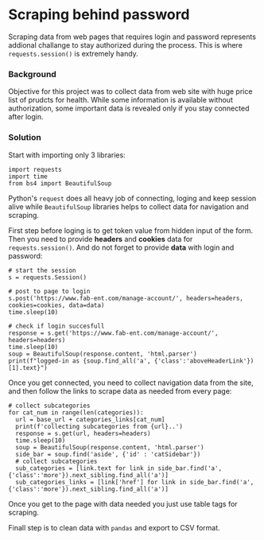 # Scraping behind password

Scraping data from web pages that requires login and password represents addional challange to stay authorized during the process. This is where `requests.session()` is extremely handy.

### Background

Objective for this project was to collect data from web site with huge price list of prudcts for health. While some information is available without authorization, some important data is revealed only if you stay connected after login.

### Solution

Start with importing only 3 libraries:
```
import requests
import time
from bs4 import BeautifulSoup
```
Python's `request` does all heavy job of connecting, loging and keep session alive while `BeautifulSoup` libraries helps to collect data for navigation and scraping. 

First step before loging is to get token value from hidden input of the form. Then you need to provide **headers** and **cookies** data for `requests.session()`. And do not forget to provide **data** with login and password:
```
# start the session
s = requests.Session()

# post to page to login
s.post('https://www.fab-ent.com/manage-account/', headers=headers, cookies=cookies, data=data)
time.sleep(10)

# check if login succesfull
response = s.get('https://www.fab-ent.com/manage-account/', headers=headers)
time.sleep(10)
soup = BeautifulSoup(response.content, 'html.parser')
print(f"logged-in as {soup.find_all('a', {'class':'aboveHeaderLink'})[1].text}")
```
Once you get connected, you need to collect navigation data from the site, and then follow the links to scrape data as needed from every page:
```
# collect subcategories
for cat_num in range(len(categories)):
  url = base_url + categories_links[cat_num]
  print(f'collecting subcategories from {url}..')
  response = s.get(url, headers=headers)
  time.sleep(10)
  soup = BeautifulSoup(response.content, 'html.parser')
  side_bar = soup.find('aside', {'id' : 'catSidebar'})
  # collect subcategories
  sub_categories = [link.text for link in side_bar.find('a', {'class':'more'}).next_sibling.find_all('a')]
  sub_categories_links = [link['href'] for link in side_bar.find('a', {'class':'more'}).next_sibling.find_all('a')]
```
Once you get to the page with data needed you just use table tags for scraping. 

Finall step is to clean data with `pandas` and export to CSV format.
